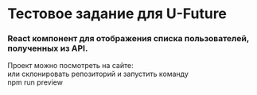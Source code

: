 # Тестовое задание для U-Future

### React компонент для отображения списка пользователей, полученных из API.

Проект можно посмотреть на сайте: \
или склонировать репозиторий и запустить команду \
npm run preview
